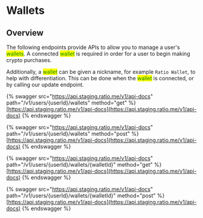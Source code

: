 # Wallets

## Overview

The following endpoints provide APIs to allow you to manage a user's <mark style="color:green;">wallets</mark>. A connected <mark style="color:green;">wallet</mark> is required in order for a user to begin making crypto purchases.&#x20;

Additionally, a <mark style="color:green;">wallet</mark> can be given a nickname, for example `Ratio Wallet`, to help with differentiation. This can be done when the <mark style="color:green;">wallet</mark> is connected, or by calling our update endpoint.

{% swagger src="https://api.staging.ratio.me/v1/api-docs" path="/v1/users/{userId}/wallets" method="get" %}
[https://api.staging.ratio.me/v1/api-docs](https://api.staging.ratio.me/v1/api-docs)
{% endswagger %}

{% swagger src="https://api.staging.ratio.me/v1/api-docs" path="/v1/users/{userId}/wallets" method="post" %}
[https://api.staging.ratio.me/v1/api-docs](https://api.staging.ratio.me/v1/api-docs)
{% endswagger %}

{% swagger src="https://api.staging.ratio.me/v1/api-docs" path="/v1/users/{userId}/wallets/{walletId}" method="get" %}
[https://api.staging.ratio.me/v1/api-docs](https://api.staging.ratio.me/v1/api-docs)
{% endswagger %}

{% swagger src="https://api.staging.ratio.me/v1/api-docs" path="/v1/users/{userId}/wallets/{walletId}" method="post" %}
[https://api.staging.ratio.me/v1/api-docs](https://api.staging.ratio.me/v1/api-docs)
{% endswagger %}
